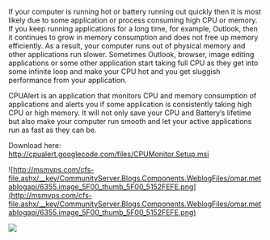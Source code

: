 If your computer is running hot or battery running out quickly then it is most likely due to some application or process consuming high CPU or memory. If you keep running applications for a long time, for example, Outlook, then it continues to grow in memory consumption and does not free up memory efficiently. As a result, your computer runs out of physical memory and other applications run slower. Sometimes Outlook, browser, image editing applications or some other application start taking full CPU as they get into some infinite loop and make your CPU hot and you get sluggish performance from your application.

CPUAlert is an application that monitors CPU and memory consumption of applications and alerts you if some application is consistently taking high CPU or high memory. It will not only save your CPU and Battery’s lifetime but also make your computer run smooth and let your active applications run as fast as they can be.

Download here:
http://cpualert.googlecode.com/files/CPUMonitor.Setup.msi

![http://msmvps.com/cfs-file.ashx/__key/CommunityServer.Blogs.Components.WeblogFiles/omar.metablogapi/6355.image_5F00_thumb_5F00_5152FEFE.png](http://msmvps.com/cfs-file.ashx/__key/CommunityServer.Blogs.Components.WeblogFiles/omar.metablogapi/6355.image_5F00_thumb_5F00_5152FEFE.png)


[![](http://omaralzabir.com/plea.png)](http://omaralzabir.com/charity)